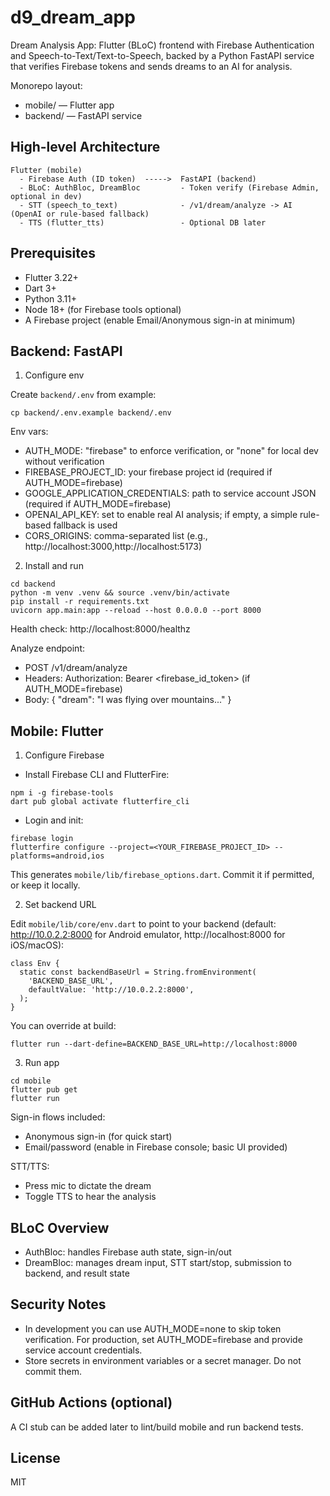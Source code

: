 # d9_dream_app

Dream Analysis App: Flutter (BLoC) frontend with Firebase Authentication and Speech-to-Text/Text-to-Speech, backed by a Python FastAPI service that verifies Firebase tokens and sends dreams to an AI for analysis.

Monorepo layout:
- mobile/ — Flutter app
- backend/ — FastAPI service

## High-level Architecture

```
Flutter (mobile)
  - Firebase Auth (ID token)  ----->  FastAPI (backend)
  - BLoC: AuthBloc, DreamBloc         - Token verify (Firebase Admin, optional in dev)
  - STT (speech_to_text)              - /v1/dream/analyze -> AI (OpenAI or rule-based fallback)
  - TTS (flutter_tts)                 - Optional DB later
```

## Prerequisites
- Flutter 3.22+
- Dart 3+
- Python 3.11+
- Node 18+ (for Firebase tools optional)
- A Firebase project (enable Email/Anonymous sign-in at minimum)

## Backend: FastAPI

1) Configure env

Create `backend/.env` from example:

```
cp backend/.env.example backend/.env
```

Env vars:
- AUTH_MODE: "firebase" to enforce verification, or "none" for local dev without verification
- FIREBASE_PROJECT_ID: your firebase project id (required if AUTH_MODE=firebase)
- GOOGLE_APPLICATION_CREDENTIALS: path to service account JSON (required if AUTH_MODE=firebase)
- OPENAI_API_KEY: set to enable real AI analysis; if empty, a simple rule-based fallback is used
- CORS_ORIGINS: comma-separated list (e.g., http://localhost:3000,http://localhost:5173)

2) Install and run

```
cd backend
python -m venv .venv && source .venv/bin/activate
pip install -r requirements.txt
uvicorn app.main:app --reload --host 0.0.0.0 --port 8000
```

Health check: http://localhost:8000/healthz

Analyze endpoint:
- POST /v1/dream/analyze
- Headers: Authorization: Bearer <firebase_id_token> (if AUTH_MODE=firebase)
- Body: { "dream": "I was flying over mountains..." }

## Mobile: Flutter

1) Configure Firebase

- Install Firebase CLI and FlutterFire:
```
npm i -g firebase-tools
dart pub global activate flutterfire_cli
```
- Login and init:
```
firebase login
flutterfire configure --project=<YOUR_FIREBASE_PROJECT_ID> --platforms=android,ios
```
This generates `mobile/lib/firebase_options.dart`. Commit it if permitted, or keep it locally.

2) Set backend URL

Edit `mobile/lib/core/env.dart` to point to your backend (default: http://10.0.2.2:8000 for Android emulator, http://localhost:8000 for iOS/macOS):

```
class Env {
  static const backendBaseUrl = String.fromEnvironment(
    'BACKEND_BASE_URL',
    defaultValue: 'http://10.0.2.2:8000',
  );
}
```

You can override at build:
```
flutter run --dart-define=BACKEND_BASE_URL=http://localhost:8000
```

3) Run app

```
cd mobile
flutter pub get
flutter run
```

Sign-in flows included:
- Anonymous sign-in (for quick start)
- Email/password (enable in Firebase console; basic UI provided)

STT/TTS:
- Press mic to dictate the dream
- Toggle TTS to hear the analysis

## BLoC Overview
- AuthBloc: handles Firebase auth state, sign-in/out
- DreamBloc: manages dream input, STT start/stop, submission to backend, and result state

## Security Notes
- In development you can use AUTH_MODE=none to skip token verification. For production, set AUTH_MODE=firebase and provide service account credentials.
- Store secrets in environment variables or a secret manager. Do not commit them.

## GitHub Actions (optional)
A CI stub can be added later to lint/build mobile and run backend tests.

## License
MIT
